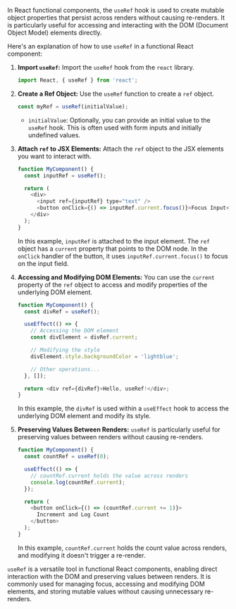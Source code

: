 In React functional components, the `useRef` hook is used to create mutable object properties that persist across renders without causing re-renders. It is particularly useful for accessing and interacting with the DOM (Document Object Model) elements directly.

Here's an explanation of how to use `useRef` in a functional React component:

1. **Import `useRef`:**
   Import the `useRef` hook from the `react` library.

   ```javascript
   import React, { useRef } from 'react';
   ```

2. **Create a Ref Object:**
   Use the `useRef` function to create a `ref` object.

   ```javascript
   const myRef = useRef(initialValue);
   ```

   - `initialValue`: Optionally, you can provide an initial value to the `useRef` hook. This is often used with form inputs and initially undefined values.

3. **Attach `ref` to JSX Elements:**
   Attach the `ref` object to the JSX elements you want to interact with.

   ```javascript
   function MyComponent() {
     const inputRef = useRef();

     return (
       <div>
         <input ref={inputRef} type="text" />
         <button onClick={() => inputRef.current.focus()}>Focus Input</button>
       </div>
     );
   }
   ```

   In this example, `inputRef` is attached to the input element. The `ref` object has a `current` property that points to the DOM node. In the `onClick` handler of the button, it uses `inputRef.current.focus()` to focus on the input field.

4. **Accessing and Modifying DOM Elements:**
   You can use the `current` property of the `ref` object to access and modify properties of the underlying DOM element.

   ```javascript
   function MyComponent() {
     const divRef = useRef();

     useEffect(() => {
       // Accessing the DOM element
       const divElement = divRef.current;

       // Modifying the style
       divElement.style.backgroundColor = 'lightblue';

       // Other operations...
     }, []);

     return <div ref={divRef}>Hello, useRef!</div>;
   }
   ```

   In this example, the `divRef` is used within a `useEffect` hook to access the underlying DOM element and modify its style.

5. **Preserving Values Between Renders:**
   `useRef` is particularly useful for preserving values between renders without causing re-renders.

   ```javascript
   function MyComponent() {
     const countRef = useRef(0);

     useEffect(() => {
       // countRef.current holds the value across renders
       console.log(countRef.current);
     });

     return (
       <button onClick={() => (countRef.current += 1)}>
         Increment and Log Count
       </button>
     );
   }
   ```

   In this example, `countRef.current` holds the count value across renders, and modifying it doesn't trigger a re-render.

`useRef` is a versatile tool in functional React components, enabling direct interaction with the DOM and preserving values between renders. It is commonly used for managing focus, accessing and modifying DOM elements, and storing mutable values without causing unnecessary re-renders.
